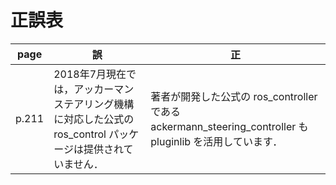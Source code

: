 # 正誤表
|   page  |  誤  |  正  |
| ------- | ---- | ---- |
|  p.211  |  2018年7月現在では，アッカーマンステアリング機構に対応した公式の ros_control パッケージは提供されていません．  |  著者が開発した公式の ros_controller である ackermann_steering_controller も pluginlib を活用しています．|
